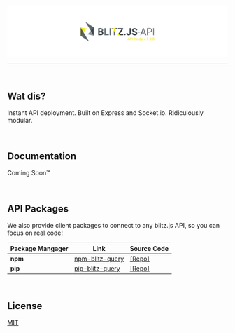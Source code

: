[![blitz.js](/banner.png)](https://github.com/nexus-devs)

- - - -
<br>

## Wat dis?
Instant API deployment. Built on Express and Socket.io. Ridiculously modular.

<br>

## Documentation
Coming Soon™

<br>

## API Packages
We also provide client packages to connect to any blitz.js API, so you can focus on real code! <br>

| Package Mangager        | Link           | Source Code  |
| ------------- |-------------| -----|
| **npm**       | [npm-blitz-query](https://www.npmjs.com/package/blitz-js-query) | [[Repo]](https://github.com/nexus-devs/pip-blitz-query) |
| **pip**       | [pip-blitz-query](https://pypi.python.org/pypi?:action=display&name=blitzjs-query)      |  [[Repo]](https://github.com/nexus-devs/npm-blitz-query) |


<br>

## License
[MIT](/LICENSE)

